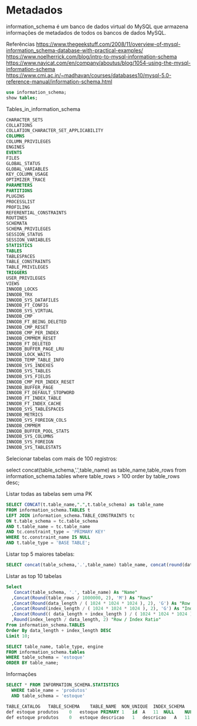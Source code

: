 # Metadados

information_schema é um banco de dados virtual do MySQL que armazena informações de metadados de todos os bancos de dados MySQL.

Referências
https://www.thegeekstuff.com/2008/11/overview-of-mysql-information_schema-database-with-practical-examples/ 
https://www.noelherrick.com/blog/intro-to-mysql-information-schema
https://www.navicat.com/en/company/aboutus/blog/1054-using-the-mysql-information-schema 
https://www.cmi.ac.in/~madhavan/courses/databases10/mysql-5.0-reference-manual/information-schema.html
```sql
use information_schema;
show tables;
```
Tables_in_information_schema
```sql
CHARACTER_SETS
COLLATIONS
COLLATION_CHARACTER_SET_APPLICABILITY
COLUMNS
COLUMN_PRIVILEGES
ENGINES
EVENTS
FILES
GLOBAL_STATUS
GLOBAL_VARIABLES
KEY_COLUMN_USAGE
OPTIMIZER_TRACE
PARAMETERS
PARTITIONS
PLUGINS
PROCESSLIST
PROFILING
REFERENTIAL_CONSTRAINTS
ROUTINES
SCHEMATA
SCHEMA_PRIVILEGES
SESSION_STATUS
SESSION_VARIABLES
STATISTICS
TABLES
TABLESPACES
TABLE_CONSTRAINTS
TABLE_PRIVILEGES
TRIGGERS
USER_PRIVILEGES
VIEWS
INNODB_LOCKS
INNODB_TRX
INNODB_SYS_DATAFILES
INNODB_FT_CONFIG
INNODB_SYS_VIRTUAL
INNODB_CMP
INNODB_FT_BEING_DELETED
INNODB_CMP_RESET
INNODB_CMP_PER_INDEX
INNODB_CMPMEM_RESET
INNODB_FT_DELETED
INNODB_BUFFER_PAGE_LRU
INNODB_LOCK_WAITS
INNODB_TEMP_TABLE_INFO
INNODB_SYS_INDEXES
INNODB_SYS_TABLES
INNODB_SYS_FIELDS
INNODB_CMP_PER_INDEX_RESET
INNODB_BUFFER_PAGE
INNODB_FT_DEFAULT_STOPWORD
INNODB_FT_INDEX_TABLE
INNODB_FT_INDEX_CACHE
INNODB_SYS_TABLESPACES
INNODB_METRICS
INNODB_SYS_FOREIGN_COLS
INNODB_CMPMEM
INNODB_BUFFER_POOL_STATS
INNODB_SYS_COLUMNS
INNODB_SYS_FOREIGN
INNODB_SYS_TABLESTATS
```
Selecionar tabelas com mais de 100 registros:

select concat(table_schema,'.',table_name) as table_name,table_rows from information_schema.tables where table_rows > 100 order by table_rows desc;

Listar todas as tabelas sem uma PK
```sql
SELECT CONCAT(t.table_name,".",t.table_schema) as table_name
FROM information_schema.TABLES t
LEFT JOIN information_schema.TABLE_CONSTRAINTS tc
ON t.table_schema = tc.table_schema
AND t.table_name = tc.table_name
AND tc.constraint_type = 'PRIMARY KEY'
WHERE tc.constraint_name IS NULL
AND t.table_type = 'BASE TABLE';
```
Listar top 5 maiores tabelas:
```sql
SELECT concat(table_schema,'.',table_name) table_name, concat(round(data_length/(1024*1024),2),'M') data_length FROM information_schema.TABLES ORDER BY data_length DESC LIMIT 5;
```
Listar as top 10 tabelas
```sql
Select
   Concat(table_schema, '.', table_name) As "Name"
  ,Concat(Round(table_rows / 1000000, 2), 'M') As "Rows"
  ,Concat(Round(data_length / ( 1024 * 1024 * 1024 ), 2), 'G') As "Row Size"
  ,Concat(Round(index_length / ( 1024 * 1024 * 1024 ), 2), 'G') As "Index Size"
  ,Concat(Round(( data_length + index_length ) / ( 1024 * 1024 * 1024 ), 2), 'G') As "Total"
  ,Round(index_length / data_length, 2) "Row / Index Ratio"
From information_schema.TABLES
Order By data_length + index_length DESC
Limit 10;
```
```sql
SELECT table_name, table_type, engine
FROM information_schema.tables
WHERE table_schema = 'estoque'
ORDER BY table_name; 
```
Informações
```sql
SELECT * FROM INFORMATION_SCHEMA.STATISTICS
  WHERE table_name = 'produtos'
  AND table_schema = 'estoque'

TABLE_CATALOG	TABLE_SCHEMA	TABLE_NAME	NON_UNIQUE	INDEX_SCHEMA	INDEX_NAME	SEQ_IN_INDEX	COLUMN_NAME	COLLATION	CARDINALITY	SUB_PART	PACKED	NULLABLE	INDEX_TYPE	COMMENT	INDEX_COMMENT
def	estoque	produtos	0	estoque	PRIMARY	1	id	A	11	NULL	NULL		BTREE		
def	estoque	produtos	0	estoque	descricao	1	descricao	A	11	NULL	NULL		BTREE		
```

